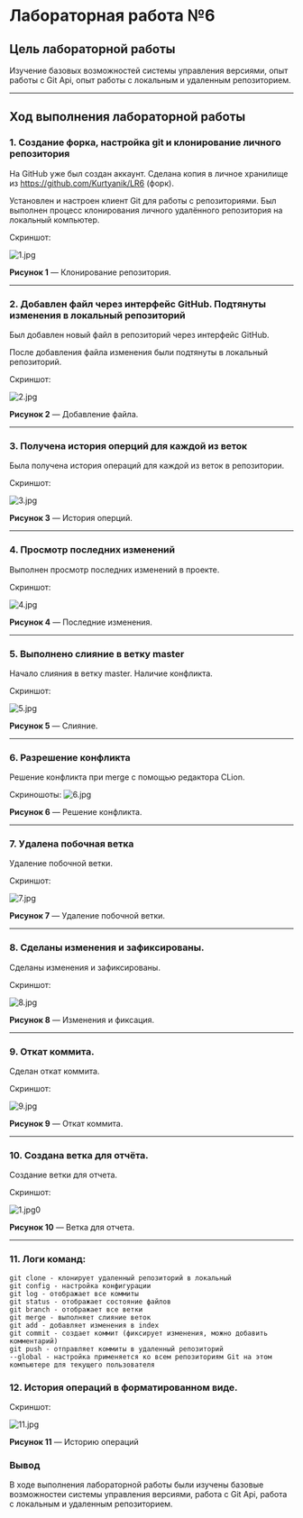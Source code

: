 # Лабораторная работа №6

## Цель лабораторной работы 

Изучение базовых возможностей системы управления версиями, опыт работы с Git Api, опыт работы с локальным и удаленным репозиторием.

---

## Ход выполнения лабораторной работы

### 1. Создание форка, настройка git и клонирование личного репозитория
На GitHub уже был создан аккаунт. 
Сделана копия в личное хранилище из https://github.com/Kurtyanik/LR6 (форк).  

Установлен и настроен
клиент Git для работы с репозиториями.
Был выполнен процесс клонирования личного удалённого репозитория на локальный компьютер.

Скриншот:  

![1.jpg](img%2F1.jpg)

**Рисунок 1** — Клонирование репозитория.

---

### 2. Добавлен файл через интерфейс GitHub. Подтянуты изменения в локальный репозиторий
Был добавлен новый файл в репозиторий через интерфейс GitHub. 

После добавления файла изменения были подтянуты в локальный репозиторий.  

Скриншот:

![2.jpg](img/3.jpg)

**Рисунок 2** — Добавление файла.

---

### 3. Получена история оперций для каждой из веток
Была получена история операций для каждой из веток в репозитории.  

Скриншот:

![3.jpg](img/2.jpg)

**Рисунок 3** — История оперций.

---

### 4. Просмотр последних изменений
Выполнен просмотр последних изменений в проекте.  

Скриншот:

![4.jpg](img/4.jpg)

**Рисунок 4** — Последние изменения.

---

### 5. Выполнено слияние в ветку master
Начало слияния в ветку master. Наличие конфликта.  

Скриншот:  

![5.jpg](img/5.jpg)

**Рисунок 5** — Слияние.

---

### 6. Разрешение конфликта
Решение конфликта при merge с помощью редактора CLion.
 
Скриношоты:
![6.jpg](img/6.jpg)

**Рисунок 6** — Решение конфликта.

---

### 7. Удалена побочная ветка
Удаление побочной ветки.

Скриншот:

![7.jpg](img/7.jpg)

**Рисунок 7** — Удаление побочной ветки.

---

### 8. Сделаны изменения и зафиксированы.
Сделаны изменения и зафиксированы.

Скриншот:

![8.jpg](img/9.jpg)

**Рисунок 8** — Изменения и фиксация.

---

### 9. Откат коммита.
Сделан откат коммита.

Скриншот:

![9.jpg](img/10.jpg)

**Рисунок 9** — Откат коммита.

---

### 10. Создана ветка для отчёта.
Создание ветки для отчета.

Скриншот: 

![1.jpg0](img/11.jpg)

**Рисунок 10** — Ветка для отчета.

---

### 11. Логи команд:

```
git clone - клонирует удаленный репозиторий в локальный
git config - настройка конфигурации
git log - отображает все коммиты
git status - отображает состояние файлов
git branch - отображает все ветки
git merge - выполняет слияние веток
git add - добавляет изменения в index
git commit - создает коммит (фиксирует изменения, можно добавить комментарий)
git push - отправляет коммиты в удаленный репозиторий
--global - настройка применяется ко всем репозиториям Git на этом компьютере для текущего пользователя
```
### 12. История операций в форматированном виде.

Скриншот:

![11.jpg](img/11.jpg)

**Рисунок 11** — Историю операций

### Вывод

В ходе выполнения лабораторной работы были изучены базовые 
возможностеи системы управления версиями,
работа с Git Api, работа с локальным и удаленным репозиторием.


